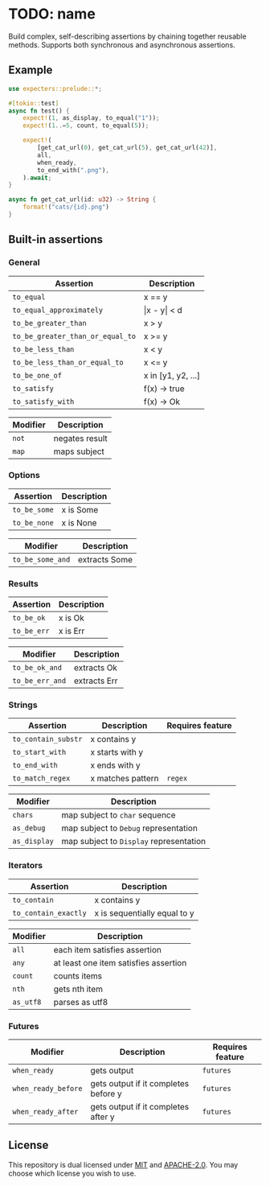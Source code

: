 # TODO: name

Build complex, self-describing assertions by chaining together reusable methods.
Supports both synchronous and asynchronous assertions.

## Example

```rust
use expecters::prelude::*;

#[tokio::test]
async fn test() {    
    expect!(1, as_display, to_equal("1"));
    expect!(1..=5, count, to_equal(5));

    expect!(
        [get_cat_url(0), get_cat_url(5), get_cat_url(42)],
        all,
        when_ready,
        to_end_with(".png"),
    ).await;
}

async fn get_cat_url(id: u32) -> String {
    format!("cats/{id}.png")
}
```

## Built-in assertions

### General

| Assertion                        | Description        |
| -------------------------------- | ------------------ |
| `to_equal`                       | x == y             |
| `to_equal_approximately`         | \|x - y\| < d      |
| `to_be_greater_than`             | x > y              |
| `to_be_greater_than_or_equal_to` | x >= y             |
| `to_be_less_than`                | x < y              |
| `to_be_less_than_or_equal_to`    | x <= y             |
| `to_be_one_of`                   | x in [y1, y2, ...] |
| `to_satisfy`                     | f(x) -> true       |
| `to_satisfy_with`                | f(x) -> Ok         |

| Modifier | Description    |
| -------- | -------------- |
| `not`    | negates result |
| `map`    | maps subject   |

### Options

| Assertion    | Description |
| ------------ | ----------- |
| `to_be_some` | x is Some   |
| `to_be_none` | x is None   |

| Modifier         | Description   |
| ---------------- | ------------- |
| `to_be_some_and` | extracts Some |

### Results

| Assertion   | Description |
| ----------- | ----------- |
| `to_be_ok`  | x is Ok     |
| `to_be_err` | x is Err    |

| Modifier        | Description  |
| --------------- | ------------ |
| `to_be_ok_and`  | extracts Ok  |
| `to_be_err_and` | extracts Err |

### Strings

| Assertion           | Description       | Requires feature |
| ------------------- | ----------------- | ---------------- |
| `to_contain_substr` | x contains y      |                  |
| `to_start_with`     | x starts with y   |                  |
| `to_end_with`       | x ends with y     |                  |
| `to_match_regex`    | x matches pattern | `regex`          |

| Modifier     | Description                             |
| ------------ | --------------------------------------- |
| `chars`      | map subject to `char` sequence          |
| `as_debug`   | map subject to `Debug` representation   |
| `as_display` | map subject to `Display` representation |

### Iterators

| Assertion            | Description                  |
| -------------------- | ---------------------------- |
| `to_contain`         | x contains y                 |
| `to_contain_exactly` | x is sequentially equal to y |

| Modifier  | Description                           |
| --------- | ------------------------------------- |
| `all`     | each item satisfies assertion         |
| `any`     | at least one item satisfies assertion |
| `count`   | counts items                          |
| `nth`     | gets nth item                         |
| `as_utf8` | parses as utf8                        |

### Futures

| Modifier            | Description                          | Requires feature |
| ------------------- | ------------------------------------ | ---------------- |
| `when_ready`        | gets output                          | `futures`        |
| `when_ready_before` | gets output if it completes before y | `futures`        |
| `when_ready_after`  | gets output if it completes after y  | `futures`        |

## License

This repository is dual licensed under [MIT](./LICENSE-MIT) and
[APACHE-2.0](./LICENSE-APACHE). You may choose which license you wish to use.
